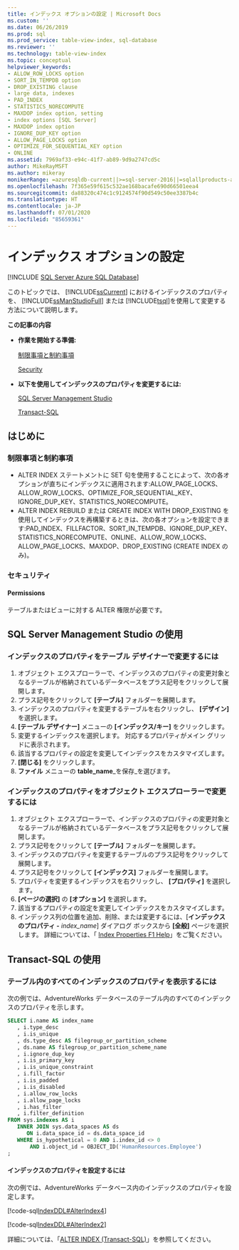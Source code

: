 ```yaml
---
title: インデックス オプションの設定 | Microsoft Docs
ms.custom: ''
ms.date: 06/26/2019
ms.prod: sql
ms.prod_service: table-view-index, sql-database
ms.reviewer: ''
ms.technology: table-view-index
ms.topic: conceptual
helpviewer_keywords:
- ALLOW_ROW_LOCKS option
- SORT_IN_TEMPDB option
- DROP_EXISTING clause
- large data, indexes
- PAD_INDEX
- STATISTICS_NORECOMPUTE
- MAXDOP index option, setting
- index options [SQL Server]
- MAXDOP index option
- IGNORE_DUP_KEY option
- ALLOW_PAGE_LOCKS option
- OPTIMIZE_FOR_SEQUENTIAL_KEY option
- ONLINE
ms.assetid: 7969af33-e94c-41f7-ab89-9d9a2747cd5c
author: MikeRayMSFT
ms.author: mikeray
monikerRange: =azuresqldb-current||>=sql-server-2016||=sqlallproducts-allversions||>=sql-server-linux-2017||=azuresqldb-mi-current
ms.openlocfilehash: 7f365e59f615c532ae168bacafe690d66501eea4
ms.sourcegitcommit: da88320c474c1c9124574f90d549c50ee3387b4c
ms.translationtype: HT
ms.contentlocale: ja-JP
ms.lasthandoff: 07/01/2020
ms.locfileid: "85659361"
---
```

# <a name="set-index-options"></a>インデックス オプションの設定

[!INCLUDE [SQL Server Azure SQL Database](../../includes/applies-to-version/sql-asdb.md)]

このトピックでは、 [!INCLUDE[ssCurrent](../../includes/sscurrent-md.md)] におけるインデックスのプロパティを、 [!INCLUDE[ssManStudioFull](../../includes/ssmanstudiofull-md.md)] または [!INCLUDE[tsql](../../includes/tsql-md.md)]を使用して変更する方法について説明します。

 **この記事の内容**

- **作業を開始する準備:**

   [制限事項と制約事項](#Restrictions)

   [Security](#Security)

- **以下を使用してインデックスのプロパティを変更するには:**

   [SQL Server Management Studio](#SSMSProcedure)

   [Transact-SQL](#TsqlProcedure)

## <a name="before-you-begin"></a><a name="BeforeYouBegin"></a> はじめに

### <a name="limitations-and-restrictions"></a><a name="Restrictions"></a> 制限事項と制約事項

- ALTER INDEX ステートメントに SET 句を使用することによって、次の各オプションが直ちにインデックスに適用されます:ALLOW_PAGE_LOCKS、ALLOW_ROW_LOCKS、OPTIMIZE_FOR_SEQUENTIAL_KEY、IGNORE_DUP_KEY、STATISTICS_NORECOMPUTE。
- ALTER INDEX REBUILD または CREATE INDEX WITH DROP_EXISTING を使用してインデックスを再構築するときは、次の各オプションを設定できます:PAD_INDEX、FILLFACTOR、SORT_IN_TEMPDB、IGNORE_DUP_KEY、STATISTICS_NORECOMPUTE、ONLINE、ALLOW_ROW_LOCKS、ALLOW_PAGE_LOCKS、MAXDOP、DROP_EXISTING (CREATE INDEX のみ)。

### <a name="security"></a><a name="Security"></a> セキュリティ

#### <a name="permissions"></a><a name="Permissions"></a> Permissions

テーブルまたはビューに対する ALTER 権限が必要です。

## <a name="using-sql-server-management-studio"></a><a name="SSMSProcedure"></a> SQL Server Management Studio の使用

### <a name="to-modify-the-properties-of-an-index-in-table-designer"></a>インデックスのプロパティをテーブル デザイナーで変更するには

1. オブジェクト エクスプローラーで、インデックスのプロパティの変更対象となるテーブルが格納されているデータベースをプラス記号をクリックして展開します。
2. プラス記号をクリックして **[テーブル]** フォルダーを展開します。
3. インデックスのプロパティを変更するテーブルを右クリックし、 **[デザイン]** を選択します。
4. **[テーブル デザイナー]** メニューの **[インデックス/キー]** をクリックします。
5. 変更するインデックスを選択します。 対応するプロパティがメイン グリッドに表示されます。
6. 該当するプロパティの設定を変更してインデックスをカスタマイズします。
7. **[閉じる]** をクリックします。
8. **ファイル** メニューの **table_name**_を保存_を選びます。

### <a name="to-modify-the-properties-of-an-index-in-object-explorer"></a>インデックスのプロパティをオブジェクト エクスプローラーで変更するには

1. オブジェクト エクスプローラーで、インデックスのプロパティの変更対象となるテーブルが格納されているデータベースをプラス記号をクリックして展開します。
2. プラス記号をクリックして **[テーブル]** フォルダーを展開します。
3. インデックスのプロパティを変更するテーブルのプラス記号をクリックして展開します。
4. プラス記号をクリックして **[インデックス]** フォルダーを展開します。
5. プロパティを変更するインデックスを右クリックし、 **[プロパティ]** を選択します。
6. **[ページの選択]** の **[オプション]** を選択します。
7. 該当するプロパティの設定を変更してインデックスをカスタマイズします。
8. インデックス列の位置を追加、削除、または変更するには、[**インデックスのプロパティ -** _index_name_] ダイアログ ボックスから **[全般]** ページを選択します。 詳細については、「 [Index Properties F1 Help](../../relational-databases/indexes/index-properties-f1-help.md)」をご覧ください。

## <a name="using-transact-sql"></a><a name="TsqlProcedure"></a> Transact-SQL の使用

### <a name="to-see-the-properties-of-all-the-indexes-in-a-table"></a>テーブル内のすべてのインデックスのプロパティを表示するには

次の例では、AdventureWorks データベースのテーブル内のすべてのインデックスのプロパティを示します。

```sql
SELECT i.name AS index_name
   , i.type_desc
   , i.is_unique
   , ds.type_desc AS filegroup_or_partition_scheme
   , ds.name AS filegroup_or_partition_scheme_name
   , i.ignore_dup_key
   , i.is_primary_key
   , i.is_unique_constraint
   , i.fill_factor
   , i.is_padded
   , i.is_disabled
   , i.allow_row_locks
   , i.allow_page_locks
   , i.has_filter
   , i.filter_definition
FROM sys.indexes AS i
   INNER JOIN sys.data_spaces AS ds
      ON i.data_space_id = ds.data_space_id
   WHERE is_hypothetical = 0 AND i.index_id <> 0
       AND i.object_id = OBJECT_ID('HumanResources.Employee')
;
```

#### <a name="to-set-the-properties-of-an-index"></a>インデックスのプロパティを設定するには

次の例では、AdventureWorks データベース内のインデックスのプロパティを設定します。

[!code-sql[IndexDDL#AlterIndex4](../../relational-databases/indexes/codesnippet/tsql/set-index-options_1.sql)]

[!code-sql[IndexDDL#AlterIndex2](../../relational-databases/indexes/codesnippet/tsql/set-index-options_2.sql)]

詳細については、「[ALTER INDEX &#40;Transact-SQL&#41;](../../t-sql/statements/alter-index-transact-sql.md)」を参照してください。

